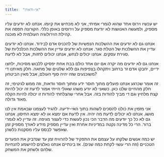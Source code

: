 ```yaml
---
title:  "אי-ודאות"
---
```


יש עכשיו וירוס אחד שהוא לגמרי אמיתי, אני לא מכחיש את קיומו.
אנחנו לא יודעים עליו מספיק, ולמעשה האנושות לא יודעת מספיק על וירוסים באופן כללי.
הקורונה תפסה את קהילת הוירולוגיה העולמית לא מוכנה.

אנחנו גם לא יודעים את ההשלכות הנפשיות של להכניס אדם לבידוד.
אנחנו לא יודעים עדיין את ההשלכות של הטלת סגר.
אנחנו לא יודעים עדיין את ההשלכות הכלכליות של סגירת עסקים.
אנחנו יכולים לנחש, אנחנו יכולים לחזות, אבל לא לדעת.

אנחנו גם לא יודעים מה יקרה אם יום אחד כולם בבת אחת יפסיקו ללבוש מסיכות,
ילחצו ידיים, יחבקו אדם זר ברחוב ויתקהלו בצפיפות גם ללא שלטים של מחאה.
חלק מאיתנו די משוכנעים שזה יהיה סוף העולם, אבל מאין הביטחון?

זה אומר שכרגע אנחנו פועלים מתוך חוסר ידע ומתוך חוסר וודאות, וזה ממש לגיטימי, זה חלק מהחיים שלנו כאן.
כשאני לא יודע משהו שאולי הייתי אמור לדעת זה יכול להיות קצת מלחיץ וגם די מביך להודות בזה.
אבל אחרי שהצלחתי להודות זו יכולה להיות הקלה מאוד גדולה.

אני מזמין את כולנו להסכים לשהות בתוך האי-ידיעה. להגיד לעצמנו שבאמת אין לנו מושג.
אנחנו לא יכולים לדעת מה יהיה. אין לדעת אם ימצא או לא ימצא החיסון.
אנחנו גם לא כל כך יודעים מה הדבר הכי נכון לעשות כדי לעצור מגיפה. זה עדיין לא לגמרי ברור.
הרי כל מדינה נקטה במדיניות אחרת ואין עדיין מספיק מידע לאורך מספיק זמן שאפשר לבסס עליו מסקנות כלשהן.

יש כמה אנשים שלקחו על עצמם את התפקיד של להרוויח זמן
עד שנדביק את הפערים הטכניים (וזה הרי עשוי לקחת כמה שנים).
אז בינתיים אנחנו נאלצים להישמע להנחיות שלהם ולשחק את המשחק.

